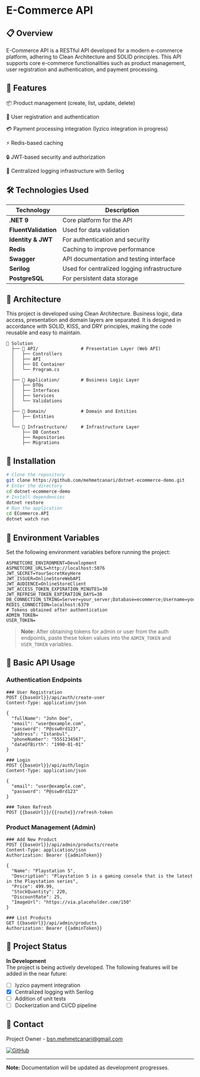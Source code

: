 # E-Commerce API
## 📋 Overview
E-Commerce API is a RESTful API developed for a modern e-commerce platform, adhering to Clean Architecture and SOLID principles. This API supports core e-commerce functionalities such as product management, user registration and authentication, and payment processing.

## 🚀 Features
📦 Product management (create, list, update, delete)

🔐 User registration and authentication

💳 Payment processing integration (Iyzico integration in progress)

⚡ Redis-based caching

🔒 JWT-based security and authorization

🧾 Centralized logging infrastructure with Serilog

## 🛠️ Technologies Used
| Technology | Description |
|-----------|----------|
| **.NET 9** | Core platform for the API |
| **FluentValidation** | Used for data validation |
| **Identity & JWT** | For authentication and security |
| **Redis** | Caching to improve performance |
| **Swagger** | API documentation and testing interface |
| **Serilog** | Used for centralized logging infrastructure |
| **PostgreSQL** | For persistent data storage |

## 📐 Architecture
This project is developed using Clean Architecture. Business logic, data access, presentation and domain layers are separated. It is designed in accordance with SOLID, KISS, and DRY principles, making the code reusable and easy to maintain.
```
📁 Solution
  ├── 📁 API/                # Presentation Layer (Web API)
  │   ├── Controllers
  │   ├── API
  │   ├── DI Container
  │   └── Program.cs
  │
  ├── 📁 Application/        # Business Logic Layer
  │   ├── DTOs
  │   ├── Interfaces
  │   ├── Services
  │   └── Validations
  │
  ├── 📁 Domain/             # Domain and Entities
  │   ├── Entities
  │
  └── 📁 Infrastructure/     # Infrastructure Layer
      ├── DB Context
      ├── Repositories
      ├── Migrations
```

## 🔧 Installation
```bash
# Clone the repository
git clone https://github.com/mehmetcanari/dotnet-ecommerce-demo.git
# Enter the directory
cd dotnet-ecommerce-demo
# Install dependencies
dotnet restore
# Run the application
cd ECommerce.API
dotnet watch run 
```

## 🔑 Environment Variables
Set the following environment variables before running the project:
```
ASPNETCORE_ENVIRONMENT=Development
ASPNETCORE_URLS=http://localhost:5076
JWT_SECRET=YourSecretKeyHere
JWT_ISSUER=OnlineStoreWebAPI
JWT_AUDIENCE=OnlineStoreClient
JWT_ACCESS_TOKEN_EXPIRATION_MINUTES=30
JWT_REFRESH_TOKEN_EXPIRATION_DAYS=30
DB_CONNECTION_STRING=Server=your_server;Database=ecommerce;Username=your_username;Password=your_password
REDIS_CONNECTION=localhost:6379
# Tokens obtained after authentication
ADMIN_TOKEN=
USER_TOKEN=
```
> **Note:** After obtaining tokens for admin or user from the auth endpoints, paste these token values into the `ADMIN_TOKEN` and `USER_TOKEN` variables.

## 🌟 Basic API Usage
### Authentication Endpoints
```http
### User Registration
POST {{baseUrl}}/api/auth/create-user
Content-Type: application/json

{
  "fullName": "John Doe",
  "email": "user@example.com",
  "password": "P@ssw0rd123",
  "address": "Istanbul",
  "phoneNumber": "5551234567",
  "dateOfBirth": "1990-01-01"
}

### Login
POST {{baseUrl}}/api/auth/login
Content-Type: application/json

{
  "email": "user@example.com",
  "password": "P@ssw0rd123"
}

### Token Refresh
POST {{baseUrl}}/{{route}}/refresh-token
```

### Product Management (Admin)
```http
### Add New Product
POST {{baseUrl}}/api/admin/products/create
Content-Type: application/json
Authorization: Bearer {{adminToken}}

{
  "Name": "Playstation 5",
  "Description": "Playstation 5 is a gaming console that is the latest in the Playstation series",
  "Price": 499.99,
  "StockQuantity": 220,
  "DiscountRate": 25,
  "ImageUrl": "https://via.placeholder.com/150"
}

### List Products
GET {{baseUrl}}/api/admin/products
Authorization: Bearer {{adminToken}}
```

## 🚧 Project Status
**In Development**  
The project is being actively developed. The following features will be added in the near future:
- [ ] Iyzico payment integration
- [x] Centralized logging with Serilog
- [ ] Addition of unit tests
- [ ] Dockerization and CI/CD pipeline

## 📧 Contact
Project Owner - [bsn.mehmetcanari@gmail.com](mailto:bsn.mehmetcanari@gmail.com)

[![GitHub](https://img.shields.io/badge/github-%23121011.svg?style=for-the-badge&logo=github&logoColor=white)](https://github.com/mehmetcanari)

---

**Note:** Documentation will be updated as development progresses.
